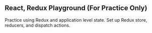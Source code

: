 ## React, Redux Playground (For Practice Only)

Practice using Redux and application level state. Set up Redux store, reducers, and dispatch actions.
